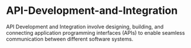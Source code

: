 # API-Development-and-Integration
API Development and Integration involve designing, building, and connecting application programming interfaces (APIs) to enable seamless communication between different software systems.
